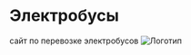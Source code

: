# Электробусы
 сайт по перевозке электробусов
![Логотип](https://octodex.github.com/images/orderedlistocat.png "Логотип GitHub")